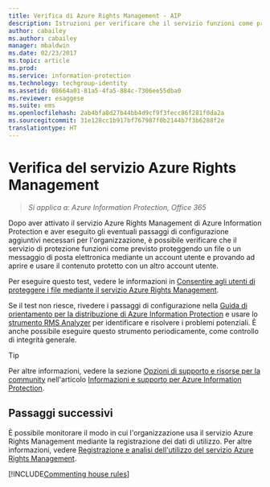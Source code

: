 ```yaml
---
title: Verifica di Azure Rights Management - AIP
description: Istruzioni per verificare che il servizio funzioni come previsto proteggendo un file o un messaggio di posta elettronica mediante un account utente e tentando di aprire e usare tale contenuto protetto con un altro account utente.
author: cabailey
ms.author: cabailey
manager: mbaldwin
ms.date: 02/23/2017
ms.topic: article
ms.prod: 
ms.service: information-protection
ms.technology: techgroup-identity
ms.assetid: 08664a01-81a5-4fa5-884c-7306ee55dba0
ms.reviewer: esaggese
ms.suite: ems
ms.openlocfilehash: 2ab4bfa8d27b44bb4d9cf9f3fecc86f281f0da2a
ms.sourcegitcommit: 31e128cc1b917bf767987f0b2144b7f3b6288f2e
translationtype: HT
---
```

# <a name="verifying-the-azure-rights-management-service"></a>Verifica del servizio Azure Rights Management

>*Si applica a: Azure Information Protection, Office 365*

Dopo aver attivato il servizio Azure Rights Management di Azure Information Protection e aver eseguito gli eventuali passaggi di configurazione aggiuntivi necessari per l'organizzazione, è possibile verificare che il servizio di protezione funzioni come previsto proteggendo un file o un messaggio di posta elettronica mediante un account utente e provando ad aprire e usare il contenuto protetto con un altro account utente.

Per eseguire questo test, vedere le informazioni in [Consentire agli utenti di proteggere i file mediante il servizio Azure Rights Management](help-users.md).

Se il test non riesce, rivedere i passaggi di configurazione nella [Guida di orientamento per la distribuzione di Azure Information Protection](../plan-design/deployment-roadmap.md) e usare lo [strumento RMS Analyzer](http://www.microsoft.com/en-us/download/details.aspx?id=46437) per identificare e risolvere i problemi potenziali. È anche possibile eseguire questo strumento periodicamente, come controllo di integrità generale.

> [!TIP]
> Per altre informazioni, vedere la sezione [Opzioni di supporto e risorse per la community](../get-started/information-support.md#support-options-and-community-resources) nell'articolo [Informazioni e supporto per Azure Information Protection](../get-started/information-support.md).

## <a name="next-steps"></a>Passaggi successivi

È possibile monitorare il modo in cui l'organizzazione usa il servizio Azure Rights Management mediante la registrazione dei dati di utilizzo. Per altre informazioni, vedere [Registrazione e analisi dell'utilizzo del servizio Azure Rights Management](log-analyze-usage.md).

[!INCLUDE[Commenting house rules](../includes/houserules.md)]


